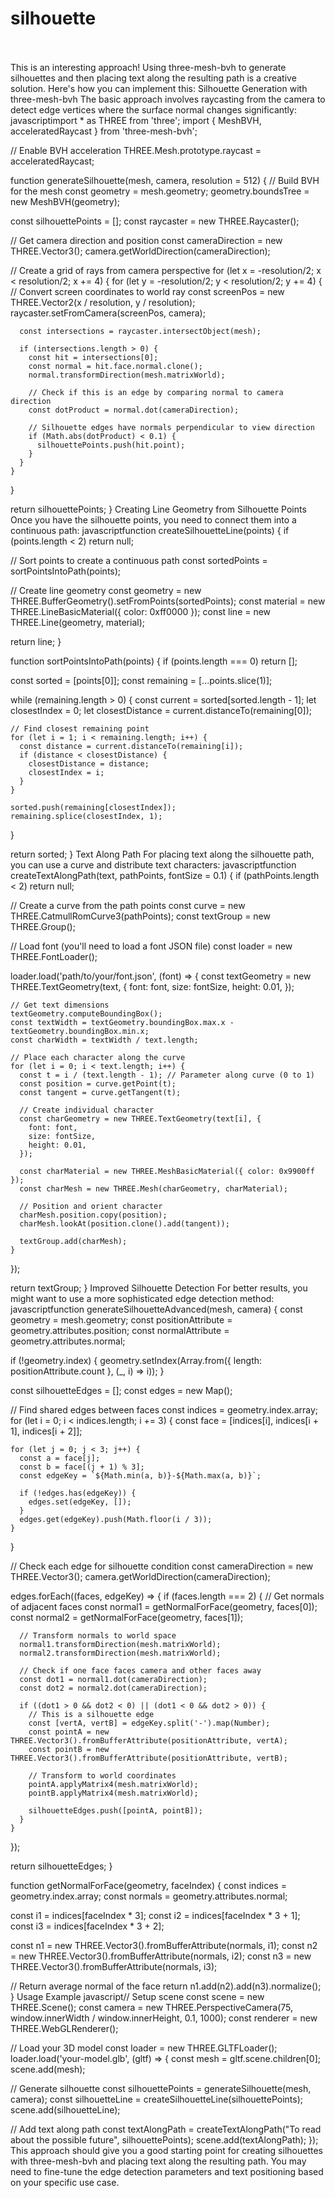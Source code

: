 # silhouette

<BR>
<BR>
This is an interesting approach! Using three-mesh-bvh to generate silhouettes and then placing text along the resulting path is a creative solution. Here's how you can implement this:
Silhouette Generation with three-mesh-bvh
The basic approach involves raycasting from the camera to detect edge vertices where the surface normal changes significantly:
javascriptimport * as THREE from 'three';
import { MeshBVH, acceleratedRaycast } from 'three-mesh-bvh';

// Enable BVH acceleration
THREE.Mesh.prototype.raycast = acceleratedRaycast;

function generateSilhouette(mesh, camera, resolution = 512) {
  // Build BVH for the mesh
  const geometry = mesh.geometry;
  geometry.boundsTree = new MeshBVH(geometry);
  
  const silhouettePoints = [];
  const raycaster = new THREE.Raycaster();
  
  // Get camera direction and position
  const cameraDirection = new THREE.Vector3();
  camera.getWorldDirection(cameraDirection);
  
  // Create a grid of rays from camera perspective
  for (let x = -resolution/2; x < resolution/2; x += 4) {
    for (let y = -resolution/2; y < resolution/2; y += 4) {
      // Convert screen coordinates to world ray
      const screenPos = new THREE.Vector2(x / resolution, y / resolution);
      raycaster.setFromCamera(screenPos, camera);
      
      const intersections = raycaster.intersectObject(mesh);
      
      if (intersections.length > 0) {
        const hit = intersections[0];
        const normal = hit.face.normal.clone();
        normal.transformDirection(mesh.matrixWorld);
        
        // Check if this is an edge by comparing normal to camera direction
        const dotProduct = normal.dot(cameraDirection);
        
        // Silhouette edges have normals perpendicular to view direction
        if (Math.abs(dotProduct) < 0.1) {
          silhouettePoints.push(hit.point);
        }
      }
    }
  }
  
  return silhouettePoints;
}
Creating Line Geometry from Silhouette Points
Once you have the silhouette points, you need to connect them into a continuous path:
javascriptfunction createSilhouetteLine(points) {
  if (points.length < 2) return null;
  
  // Sort points to create a continuous path
  const sortedPoints = sortPointsIntoPath(points);
  
  // Create line geometry
  const geometry = new THREE.BufferGeometry().setFromPoints(sortedPoints);
  const material = new THREE.LineBasicMaterial({ color: 0xff0000 });
  const line = new THREE.Line(geometry, material);
  
  return line;
}

function sortPointsIntoPath(points) {
  if (points.length === 0) return [];
  
  const sorted = [points[0]];
  const remaining = [...points.slice(1)];
  
  while (remaining.length > 0) {
    const current = sorted[sorted.length - 1];
    let closestIndex = 0;
    let closestDistance = current.distanceTo(remaining[0]);
    
    // Find closest remaining point
    for (let i = 1; i < remaining.length; i++) {
      const distance = current.distanceTo(remaining[i]);
      if (distance < closestDistance) {
        closestDistance = distance;
        closestIndex = i;
      }
    }
    
    sorted.push(remaining[closestIndex]);
    remaining.splice(closestIndex, 1);
  }
  
  return sorted;
}
Text Along Path
For placing text along the silhouette path, you can use a curve and distribute text characters:
javascriptfunction createTextAlongPath(text, pathPoints, fontSize = 0.1) {
  if (pathPoints.length < 2) return null;
  
  // Create a curve from the path points
  const curve = new THREE.CatmullRomCurve3(pathPoints);
  const textGroup = new THREE.Group();
  
  // Load font (you'll need to load a font JSON file)
  const loader = new THREE.FontLoader();
  
  loader.load('path/to/your/font.json', (font) => {
    const textGeometry = new THREE.TextGeometry(text, {
      font: font,
      size: fontSize,
      height: 0.01,
    });
    
    // Get text dimensions
    textGeometry.computeBoundingBox();
    const textWidth = textGeometry.boundingBox.max.x - textGeometry.boundingBox.min.x;
    const charWidth = textWidth / text.length;
    
    // Place each character along the curve
    for (let i = 0; i < text.length; i++) {
      const t = i / (text.length - 1); // Parameter along curve (0 to 1)
      const position = curve.getPoint(t);
      const tangent = curve.getTangent(t);
      
      // Create individual character
      const charGeometry = new THREE.TextGeometry(text[i], {
        font: font,
        size: fontSize,
        height: 0.01,
      });
      
      const charMaterial = new THREE.MeshBasicMaterial({ color: 0x9900ff });
      const charMesh = new THREE.Mesh(charGeometry, charMaterial);
      
      // Position and orient character
      charMesh.position.copy(position);
      charMesh.lookAt(position.clone().add(tangent));
      
      textGroup.add(charMesh);
    }
  });
  
  return textGroup;
}
Improved Silhouette Detection
For better results, you might want to use a more sophisticated edge detection method:
javascriptfunction generateSilhouetteAdvanced(mesh, camera) {
  const geometry = mesh.geometry;
  const positionAttribute = geometry.attributes.position;
  const normalAttribute = geometry.attributes.normal;
  
  if (!geometry.index) {
    geometry.setIndex(Array.from({ length: positionAttribute.count }, (_, i) => i));
  }
  
  const silhouetteEdges = [];
  const edges = new Map();
  
  // Find shared edges between faces
  const indices = geometry.index.array;
  for (let i = 0; i < indices.length; i += 3) {
    const face = [indices[i], indices[i + 1], indices[i + 2]];
    
    for (let j = 0; j < 3; j++) {
      const a = face[j];
      const b = face[(j + 1) % 3];
      const edgeKey = `${Math.min(a, b)}-${Math.max(a, b)}`;
      
      if (!edges.has(edgeKey)) {
        edges.set(edgeKey, []);
      }
      edges.get(edgeKey).push(Math.floor(i / 3));
    }
  }
  
  // Check each edge for silhouette condition
  const cameraDirection = new THREE.Vector3();
  camera.getWorldDirection(cameraDirection);
  
  edges.forEach((faces, edgeKey) => {
    if (faces.length === 2) {
      // Get normals of adjacent faces
      const normal1 = getNormalForFace(geometry, faces[0]);
      const normal2 = getNormalForFace(geometry, faces[1]);
      
      // Transform normals to world space
      normal1.transformDirection(mesh.matrixWorld);
      normal2.transformDirection(mesh.matrixWorld);
      
      // Check if one face faces camera and other faces away
      const dot1 = normal1.dot(cameraDirection);
      const dot2 = normal2.dot(cameraDirection);
      
      if ((dot1 > 0 && dot2 < 0) || (dot1 < 0 && dot2 > 0)) {
        // This is a silhouette edge
        const [vertA, vertB] = edgeKey.split('-').map(Number);
        const pointA = new THREE.Vector3().fromBufferAttribute(positionAttribute, vertA);
        const pointB = new THREE.Vector3().fromBufferAttribute(positionAttribute, vertB);
        
        // Transform to world coordinates
        pointA.applyMatrix4(mesh.matrixWorld);
        pointB.applyMatrix4(mesh.matrixWorld);
        
        silhouetteEdges.push([pointA, pointB]);
      }
    }
  });
  
  return silhouetteEdges;
}

function getNormalForFace(geometry, faceIndex) {
  const indices = geometry.index.array;
  const normals = geometry.attributes.normal;
  
  const i1 = indices[faceIndex * 3];
  const i2 = indices[faceIndex * 3 + 1];
  const i3 = indices[faceIndex * 3 + 2];
  
  const n1 = new THREE.Vector3().fromBufferAttribute(normals, i1);
  const n2 = new THREE.Vector3().fromBufferAttribute(normals, i2);
  const n3 = new THREE.Vector3().fromBufferAttribute(normals, i3);
  
  // Return average normal of the face
  return n1.add(n2).add(n3).normalize();
}
Usage Example
javascript// Setup scene
const scene = new THREE.Scene();
const camera = new THREE.PerspectiveCamera(75, window.innerWidth / window.innerHeight, 0.1, 1000);
const renderer = new THREE.WebGLRenderer();

// Load your 3D model
const loader = new THREE.GLTFLoader();
loader.load('your-model.glb', (gltf) => {
  const mesh = gltf.scene.children[0];
  scene.add(mesh);
  
  // Generate silhouette
  const silhouettePoints = generateSilhouette(mesh, camera);
  const silhouetteLine = createSilhouetteLine(silhouettePoints);
  scene.add(silhouetteLine);
  
  // Add text along path
  const textAlongPath = createTextAlongPath("To read about the possible future", silhouettePoints);
  scene.add(textAlongPath);
});
This approach should give you a good starting point for creating silhouettes with three-mesh-bvh and placing text along the resulting path. You may need to fine-tune the edge detection parameters and text positioning based on your specific use case.
